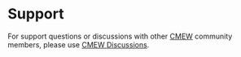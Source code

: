 [(C) Crown Copyright 2025, Met Office.]: #
[The LICENSE.md file contains full licensing details.]: #


# Support

For support questions or discussions with other [CMEW][cmew] community members,
please use [CMEW Discussions][cmew-discussions].

[cmew]: https://github.com/MetOffice/CMEW
[cmew-discussions]: https://github.com/MetOffice/CMEW/discussions

